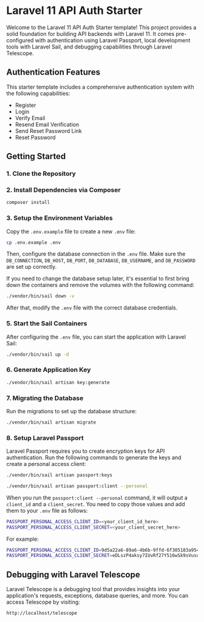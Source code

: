 # Laravel 11 API Auth Starter

Welcome to the Laravel 11 API Auth Starter template! This project provides a solid foundation for building API backends with Laravel 11. It comes pre-configured with authentication using Laravel Passport, local development tools with Laravel Sail, and debugging capabilities through Laravel Telescope.

## Authentication Features

This starter template includes a comprehensive authentication system with the following capabilities:

-   Register
-   Login
-   Verify Email
-   Resend Email Verification
-   Send Reset Password Link
-   Reset Password

## Getting Started

### 1. Clone the Repository

### 2. Install Dependencies via Composer

```bash
composer install
```

### 3. Setup the Environment Variables

Copy the `.env.example` file to create a new `.env` file:

```bash
cp .env.example .env
```

Then, configure the database connection in the `.env` file. Make sure the `DB_CONNECTION`, `DB_HOST`, `DB_PORT`, `DB_DATABASE`, `DB_USERNAME`, and `DB_PASSWORD` are set up correctly.

If you need to change the database setup later, it's essential to first bring down the containers and remove the volumes with the following command:

```bash
./vendor/bin/sail down -v
```

After that, modify the `.env` file with the correct database credentials.

### 5. Start the Sail Containers

After configuring the `.env` file, you can start the application with Laravel Sail:

```bash
./vendor/bin/sail up -d
```

### 6. Generate Application Key

```bash
./vendor/bin/sail artisan key:generate
```

### 7. Migrating the Database

Run the migrations to set up the database structure:

```bash
./vendor/bin/sail artisan migrate
```

### 8. Setup Laravel Passport

Laravel Passport requires you to create encryption keys for API authentication. Run the following commands to generate the keys and create a personal access client:

```bash
./vendor/bin/sail artisan passport:keys
```

```bash
./vendor/bin/sail artisan passport:client --personal
```

When you run the `passport:client --personal` command, it will output a `client_id` and a `client_secret`. You need to copy those values and add them to your `.env` file as follows:

```bash
PASSPORT_PERSONAL_ACCESS_CLIENT_ID=<your_client_id_here>
PASSPORT_PERSONAL_ACCESS_CLIENT_SECRET=<your_client_secret_here>
```

For example:

```bash
PASSPORT_PERSONAL_ACCESS_CLIENT_ID=9d5a22a6-89a6-4b6b-9ffd-6f305183a954
PASSPORT_PERSONAL_ACCESS_CLIENT_SECRET=eDLszP4aksy7IUvRf27Y516wSk9sVusuKEK8zQtN
```

## Debugging with Laravel Telescope

Laravel Telescope is a debugging tool that provides insights into your application's requests, exceptions, database queries, and more. You can access Telescope by visiting:

```bash
http://localhost/telescope
```
